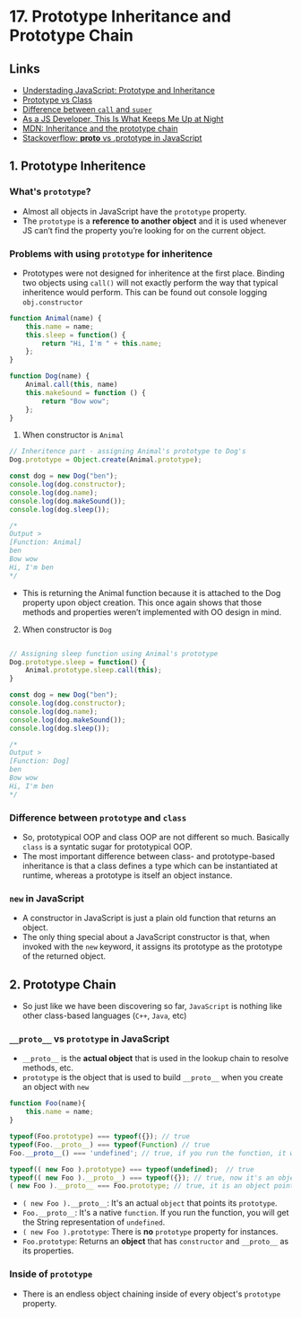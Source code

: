 # 17. Prototype Inheritance and Prototype Chain

## Links

- [Understading JavaScript: Prototype and Inheritance](https://hackernoon.com/understanding-javascript-prototype-and-inheritance-d55a9a23bde2)
- [Prototype vs Class](https://medium.com/@parsyval/javascript-prototype-vs-class-a7015d5473b)
- [Difference between `call` and `super`](https://stackoverflow.com/questions/38034059/javascript-whats-the-difference-between-call-and-super)
- [As a JS Developer, This Is What Keeps Me Up at Night](https://www.toptal.com/javascript/es6-class-chaos-keeps-js-developer-up#:~:text=Prototypes%20vs.,is%20itself%20an%20object%20instance.)
- [MDN: Inheritance and the prototype chain](https://developer.mozilla.org/en-US/docs/Web/JavaScript/Inheritance_and_the_prototype_chain)
- [Stackoverflow: __proto__ vs .prototype in JavaScript](https://stackoverflow.com/questions/9959727/proto-vs-prototype-in-javascript#:~:text=31%20Answers&text=prototype%20is%20a%20property%20of,object%2C%20pointing%20to%20its%20prototype.)

## 1. Prototype Inheritence
### What's `prototype`?

- Almost all objects in JavaScript have the `prototype` property. 
- The `prototype` is a **reference to another object** and it is used whenever JS can’t find the property you’re looking for on the current object.

### Problems with using `prototype` for inheritence

- Prototypes were not designed for inheritence at the first place. Binding two objects using `call()` will not exactly perform the way that typical inheritence would perform. This can be found out console logging `obj.constructor`

```js
function Animal(name) {
	this.name = name;
	this.sleep = function() {
		return "Hi, I'm " + this.name;
	};
}

function Dog(name) {
    Animal.call(this, name)
    this.makeSound = function () {
        return "Bow wow";
    };
}
```

1. When constructor is `Animal`
```js
// Inheritence part - assigning Animal's prototype to Dog's
Dog.prototype = Object.create(Animal.prototype);

const dog = new Dog("ben");
console.log(dog.constructor);
console.log(dog.name);
console.log(dog.makeSound());
console.log(dog.sleep());

/* 
Output >
[Function: Animal]
ben
Bow wow
Hi, I'm ben
*/
```

- This is returning the Animal function because it is attached to the Dog property upon object creation. This once again shows that those methods and properties weren’t implemented with OO design in mind.

2. When constructor is `Dog`
```js

// Assigning sleep function using Animal's prototype
Dog.prototype.sleep = function() {       
    Animal.prototype.sleep.call(this);
}

const dog = new Dog("ben");
console.log(dog.constructor);
console.log(dog.name);
console.log(dog.makeSound());
console.log(dog.sleep());

/* 
Output >
[Function: Dog]
ben
Bow wow
Hi, I'm ben
*/
```

### Difference between `prototype` and `class`

- So, prototypical OOP and class OOP are not different so much. Basically `class` is a syntatic sugar for prototypical OOP. 
- The most important difference between class- and prototype-based inheritance is that a class defines a type which can be instantiated at runtime, whereas a prototype is itself an object instance.

### `new` in JavaScript

- A constructor in JavaScript is just a plain old function that returns an object.
- The only thing special about a JavaScript constructor is that, when invoked with the `new` keyword, it assigns its prototype as the prototype of the returned object. 


## 2. Prototype Chain

- So just like we have been discovering so far, `JavaScript` is nothing like other class-based languages (`C++`, `Java`, etc)

### `__proto__` vs `prototype` in JavaScript

- `__proto__` is the **actual object** that is used in the lookup chain to resolve methods, etc. 
- `prototype` is the object that is used to build `__proto__` when you create an object with `new`

```js
function Foo(name){
    this.name = name;
}

typeof(Foo.prototype) === typeof({}); // true
typeof(Foo.__proto__) === typeof(Function) // true
Foo.__proto__() === 'undefined'; // true, if you run the function, it will return undefined's string representation

typeof(( new Foo ).prototype) === typeof(undefined);  // true
typeof(( new Foo ).__proto__) === typeof({}); // true, now it's an object
( new Foo ).__proto__ === Foo.prototype; // true, it is an object points its prototype

```

- `( new Foo ).__proto__`: It's an actual `object` that points its `prototype`.
- `Foo.__proto__`: It's a native `function`. If you run the function, you will get the String representation of `undefined`.
- `( new Foo ).prototype`: There is **no** `prototype` property for instances.
- `Foo.prototype`: Returns an **object** that has `constructor` and `__proto__` as its properties.

### Inside of `prototype`

- There is an endless object chaining inside of every object's `prototype` property.